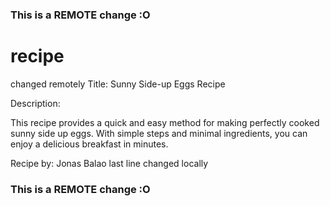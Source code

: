 ### This is a REMOTE change :O
# recipe
changed remotely
Title: Sunny Side-up Eggs Recipe

Description:

This recipe provides a quick and easy method for making perfectly cooked sunny side up eggs. With simple steps and minimal ingredients, you can enjoy a delicious breakfast in minutes.

Recipe by: Jonas Balao
last line changed locally
### This is a REMOTE change :O
